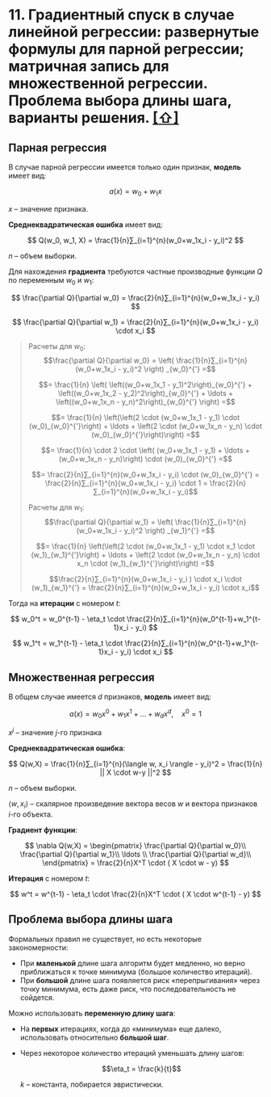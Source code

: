 # 11. Градиентный спуск в случае линейной регрессии: развернутые формулы для парной регрессии; матричная запись для множественной регрессии. Проблема выбора длины шага, варианты решения. [[⇧]](../questions-list.md)

## Парная регрессия

В случае парной регрессии имеется только один признак, **модель** имеет вид:

$$
a(x) = w_0 + w_1x
$$

$x$ – значение признака.

**Среднеквадратическая ошибка** имеет вид:

$$
Q(w_0, w_1, X) = \frac{1}{n}∑_{i=1}^{n}(w_0+w_1x_i - y_i)^2
$$

$n$ – объем выборки.

Для нахождения **градиента** требуются частные производные функции $Q$ по переменным $w_0$ и $w_1$:

$$
\frac{\partial Q}{\partial w_0} = \frac{2}{n}∑_{i=1}^{n}(w_0+w_1x_i - y_i)
$$

$$
\frac{\partial Q}{\partial w_1} = \frac{2}{n}∑_{i=1}^{n}(w_0+w_1x_i - y_i) \cdot x_i
$$

> Расчеты для $w_0$:
> $$\frac{\partial Q}{\partial w_0} = \left( \frac{1}{n}∑_{i=1}^{n}(w_0+w_1x_i - y_i)^2 \right) _{w_0}^{'} =$$
>
> $$= \frac{1}{n} \left( \left((w_0+w_1x_1 - y_1)^2\right)_{w_0}^{'} + \left((w_0+w_1x_2 - y_2)^2\right)_{w_0}^{'} + \ldots + \left((w_0+w_1x_n - y_n)^2\right)_{w_0}^{'} \right) =$$
>
> $$= \frac{1}{n} \left(\left(2 \cdot (w_0+w_1x_1 - y_1) \cdot (w_0)_{w_0}^{'}\right) + \ldots +  \left(2 \cdot (w_0+w_1x_n - y_n) \cdot (w_0)_{w_0}^{'}\right)\right) =$$
>
> $$= \frac{1}{n} \cdot 2 \cdot \left( (w_0+w_1x_1 - y_1) + \ldots + (w_0+w_1x_n - y_n)\right) \cdot (w_0)_{w_0}^{'} =$$
>
> $$= \frac{2}{n}∑_{i=1}^{n}(w_0+w_1x_i - y_i) \cdot (w_0)_{w_0}^{'} = \frac{2}{n}∑_{i=1}^{n}(w_0+w_1x_i - y_i) \cdot 1 = \frac{2}{n}∑_{i=1}^{n}(w_0+w_1x_i - y_i)$$
>
> Расчеты для $w_1$:
> $$\frac{\partial Q}{\partial w_1} = \left( \frac{1}{n}∑_{i=1}^{n}(w_0+w_1x_i - y_i)^2 \right) _{w_1}^{'} =$$
>
> $$= \frac{1}{n} \left(\left(2 \cdot (w_0+w_1x_1 - y_1) \cdot  x_1 \cdot (w_1)_{w_1}^{'}\right) + \ldots +  \left(2 \cdot (w_0+w_1x_n - y_n) \cdot x_n \cdot (w_1)_{w_1}^{'}\right)\right) =$$
>
> $$\frac{2}{n}∑_{i=1}^{n}(w_0+w_1x_i - y_i ) \cdot x_i \cdot (w_1)_{w_1}^{'} = \frac{2}{n}∑_{i=1}^{n}(w_0+w_1x_i - y_i) \cdot x_i$$

Тогда на **итерации** с номером $t$:

$$
w_0^t = w_0^{t-1} - \eta_t \cdot \frac{2}{n}∑_{i=1}^{n}(w_0^{t-1}+w_1^{t-1}x_i - y_i)
$$

$$
w_1^t = w_1^{t-1} - \eta_t \cdot \frac{2}{n}∑_{i=1}^{n}(w_0^{t-1}+w_1^{t-1}x_i - y_i) \cdot x_i
$$

## Множественная регрессия

В общем случае имеется $d$ признаков, **модель** имеет вид:

$$
a(x) = w_0x^0 + w_1x^1 + \ldots + w_dx^d, \quad x^0 = 1
$$

$x^j$ – значение $j$-го признака

**Среднеквадратическая ошибка**:

$$
Q(w,X) = \frac{1}{n}∑_{i=1}^{n}(\langle w, x_i \rangle - y_i)^2 = \frac{1}{n} || X \cdot w-y ||^2
$$

$n$ – объем выборки.

$\langle w, x_i \rangle$ – скалярное произведение вектора весов $w$ и вектора признаков $i$-го объекта.

**Градиент функции**:

$$
\nabla Q(w,X) = \begin{pmatrix} \frac{\partial Q}{\partial w_0}\\
\frac{\partial Q}{\partial w_1}\\
\ldots \\
\frac{\partial Q}{\partial w_d}\\
\end{pmatrix} = \frac{2}{n}X^T \cdot ( X \cdot w - y)
$$

**Итерация** с номером $t$:

$$
w^t = w^{t-1} - \eta_t \cdot \frac{2}{n}X^T \cdot ( X \cdot w^{t-1} - y)
$$

## Проблема выбора длины шага

Формальных правил не существует, но есть некоторые закономерности:

- При **маленькой** длине шага алгоритм будет медленно, но верно приближаться к точке минимума (большое количество итераций).
- При **большой** длине шага появляется риск «перепрыгивания» через точку минимума, есть даже риск, что последовательность не сойдется.

Можно использовать **переменную длину шага**:

- На **первых** итерациях, когда до «минимума» еще далеко, использовать относительно **большой шаг**.
- Через некоторое количество итераций уменьшать длину шагов:

  $$\eta_t = \frac{k}{t}$$

  $k$ – константа, побирается эвристически.
